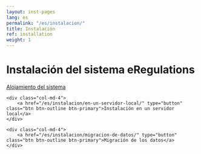 ```yaml
---
layout: inst-pages
lang: es
permalink: "/es/instalacion/"
title: Instalación
ref: installation
weight: 1
---
```


# Instalación del sistema eRegulations

<div class="row" style="margin-top:20px;">
	<div class="col-md-4">
		<a href="/es/instalacion/alojamiento/" type="button" class="btn btn-outline btn-primary">Alojamiento del sistema</a>
	</div>

	<div class="col-md-4">
		<a href="/es/instalacion/en-un-servidor-local/" type="button" class="btn btn-outline btn-primary">Instalación en un servidor local</a>
	</div>

	<div class="col-md-4">
		<a href="/es/instalacion/migracion-de-datos/" type="button" class="btn btn-outline btn-primary">Migración de los datos</a>
	</div>

</div>
